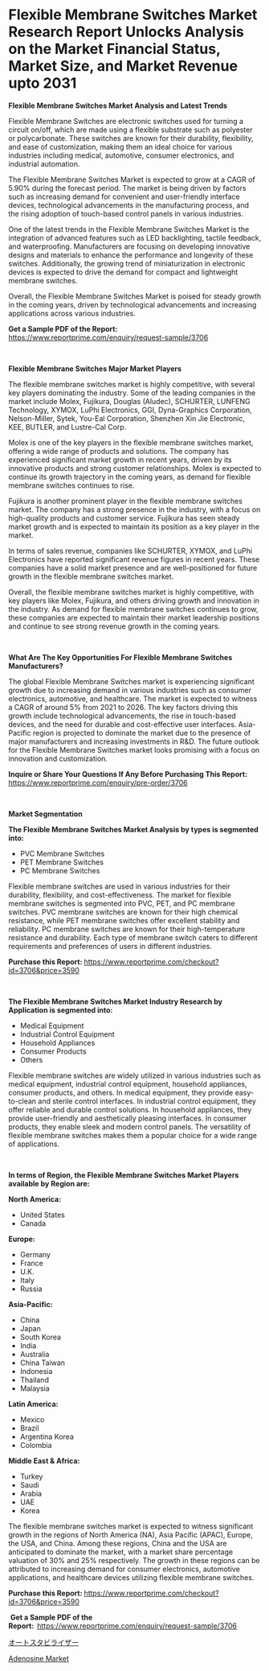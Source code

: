 <p><h1>Flexible Membrane Switches Market Research Report Unlocks Analysis on the Market Financial Status, Market Size, and Market Revenue upto 2031</h1></p><p><strong>Flexible Membrane Switches Market Analysis and Latest Trends</strong></p>
<p><p>Flexible Membrane Switches are electronic switches used for turning a circuit on/off, which are made using a flexible substrate such as polyester or polycarbonate. These switches are known for their durability, flexibility, and ease of customization, making them an ideal choice for various industries including medical, automotive, consumer electronics, and industrial automation.</p><p>The Flexible Membrane Switches Market is expected to grow at a CAGR of 5.90% during the forecast period. The market is being driven by factors such as increasing demand for convenient and user-friendly interface devices, technological advancements in the manufacturing process, and the rising adoption of touch-based control panels in various industries.</p><p>One of the latest trends in the Flexible Membrane Switches Market is the integration of advanced features such as LED backlighting, tactile feedback, and waterproofing. Manufacturers are focusing on developing innovative designs and materials to enhance the performance and longevity of these switches. Additionally, the growing trend of miniaturization in electronic devices is expected to drive the demand for compact and lightweight membrane switches.</p><p>Overall, the Flexible Membrane Switches Market is poised for steady growth in the coming years, driven by technological advancements and increasing applications across various industries.</p></p>
<p><strong>Get a Sample PDF of the Report:&nbsp;</strong> <a href="https://www.reportprime.com/enquiry/request-sample/3706">https://www.reportprime.com/enquiry/request-sample/3706</a></p>
<p>&nbsp;</p>
<p><strong>Flexible Membrane Switches Major Market Players</strong></p>
<p><p>The flexible membrane switches market is highly competitive, with several key players dominating the industry. Some of the leading companies in the market include Molex, Fujikura, Douglas (Aludec), SCHURTER, LUNFENG Technology, XYMOX, LuPhi Electronics, GGI, Dyna-Graphics Corporation, Nelson-Miller, Sytek, You-Eal Corporation, Shenzhen Xin Jie Electronic, KEE, BUTLER, and Lustre-Cal Corp.</p><p>Molex is one of the key players in the flexible membrane switches market, offering a wide range of products and solutions. The company has experienced significant market growth in recent years, driven by its innovative products and strong customer relationships. Molex is expected to continue its growth trajectory in the coming years, as demand for flexible membrane switches continues to rise.</p><p>Fujikura is another prominent player in the flexible membrane switches market. The company has a strong presence in the industry, with a focus on high-quality products and customer service. Fujikura has seen steady market growth and is expected to maintain its position as a key player in the market.</p><p>In terms of sales revenue, companies like SCHURTER, XYMOX, and LuPhi Electronics have reported significant revenue figures in recent years. These companies have a solid market presence and are well-positioned for future growth in the flexible membrane switches market.</p><p>Overall, the flexible membrane switches market is highly competitive, with key players like Molex, Fujikura, and others driving growth and innovation in the industry. As demand for flexible membrane switches continues to grow, these companies are expected to maintain their market leadership positions and continue to see strong revenue growth in the coming years.</p></p>
<p>&nbsp;</p>
<p><strong>What Are The Key Opportunities For Flexible Membrane Switches Manufacturers?</strong></p>
<p><p>The global Flexible Membrane Switches market is experiencing significant growth due to increasing demand in various industries such as consumer electronics, automotive, and healthcare. The market is expected to witness a CAGR of around 5% from 2021 to 2026. The key factors driving this growth include technological advancements, the rise in touch-based devices, and the need for durable and cost-effective user interfaces. Asia-Pacific region is projected to dominate the market due to the presence of major manufacturers and increasing investments in R&D. The future outlook for the Flexible Membrane Switches market looks promising with a focus on innovation and customization.</p></p>
<p><strong>Inquire or Share Your Questions If Any Before Purchasing This Report:</strong> <a href="https://www.reportprime.com/enquiry/pre-order/3706">https://www.reportprime.com/enquiry/pre-order/3706</a></p>
<p>&nbsp;</p>
<p><strong>Market Segmentation</strong></p>
<p><strong>The Flexible Membrane Switches Market Analysis by types is segmented into:</strong></p>
<p><ul><li>PVC Membrane Switches</li><li>PET Membrane Switches</li><li>PC Membrane Switches</li></ul></p>
<p><p>Flexible membrane switches are used in various industries for their durability, flexibility, and cost-effectiveness. The market for flexible membrane switches is segmented into PVC, PET, and PC membrane switches. PVC membrane switches are known for their high chemical resistance, while PET membrane switches offer excellent stability and reliability. PC membrane switches are known for their high-temperature resistance and durability. Each type of membrane switch caters to different requirements and preferences of users in different industries.</p></p>
<p><strong>Purchase this Report:&nbsp;</strong><a href="https://www.reportprime.com/checkout?id=3706&price=3590">https://www.reportprime.com/checkout?id=3706&price=3590</a></p>
<p>&nbsp;</p>
<p><strong>The Flexible Membrane Switches Market Industry Research by Application is segmented into:</strong></p>
<p><ul><li>Medical Equipment</li><li>Industrial Control Equipment</li><li>Household Appliances</li><li>Consumer Products</li><li>Others</li></ul></p>
<p><p>Flexible membrane switches are widely utilized in various industries such as medical equipment, industrial control equipment, household appliances, consumer products, and others. In medical equipment, they provide easy-to-clean and sterile control interfaces. In industrial control equipment, they offer reliable and durable control solutions. In household appliances, they provide user-friendly and aesthetically pleasing interfaces. In consumer products, they enable sleek and modern control panels. The versatility of flexible membrane switches makes them a popular choice for a wide range of applications.</p></p>
<p>&nbsp;</p>
<p><strong>In terms of Region, the Flexible Membrane Switches Market Players available by Region are:</strong></p>
<p>
    <p> <strong> North America: </strong>
        <ul>
            <li>United States</li>
            <li>Canada</li>
        </ul>
        </p> 
    <p> <strong> Europe: </strong>
        <ul>
            <li>Germany</li>
            <li>France</li>
            <li>U.K.</li>
            <li>Italy</li>
            <li>Russia</li>
        </ul>
        </p> 
    <p> <strong> Asia-Pacific: </strong>
        <ul>
            <li>China</li>
            <li>Japan</li>
            <li>South Korea</li>
            <li>India</li>
            <li>Australia</li>
            <li>China Taiwan</li>
            <li>Indonesia</li>
            <li>Thailand</li>
            <li>Malaysia</li>
        </ul>
        </p> 
    <p> <strong> Latin America: </strong>
        <ul>
            <li>Mexico</li>
            <li>Brazil</li>
            <li>Argentina Korea</li>
            <li>Colombia</li>
        </ul>
        </p> 
    <p> <strong> Middle East & Africa: </strong>
        <ul>
            <li>Turkey</li>
            <li>Saudi</li>
            <li>Arabia</li>
            <li>UAE</li>
            <li>Korea</li>
        </ul>
    </p>
    </p>
<p><p>The flexible membrane switches market is expected to witness significant growth in the regions of North America (NA), Asia Pacific (APAC), Europe, the USA, and China. Among these regions, China and the USA are anticipated to dominate the market, with a market share percentage valuation of 30% and 25% respectively. The growth in these regions can be attributed to increasing demand for consumer electronics, automotive applications, and healthcare devices utilizing flexible membrane switches.</p></p>
<p><strong>Purchase this Report: </strong><a href="https://www.reportprime.com/checkout?id=3706&price=3590">https://www.reportprime.com/checkout?id=3706&price=3590</a></p>
<p>&nbsp;<strong>Get a Sample PDF of the Report:&nbsp;&nbsp;</strong><a href="https://www.reportprime.com/enquiry/request-sample/3706">https://www.reportprime.com/enquiry/request-sample/3706</a></p>
<p><strong></strong></p>
<p><p><a href="https://medium.com/@leonardgreene1/%E8%87%AA%E5%8B%95%E3%82%B9%E3%82%BF%E3%83%93%E3%83%A9%E3%82%A4%E3%82%B6%E3%83%BC%E5%B8%82%E5%A0%B4%E3%81%AE%E3%82%B7%E3%82%A7%E3%82%A2%E3%81%AE%E9%80%B2%E5%8C%96%E3%81%A8%E5%B8%82%E5%A0%B4%E6%88%90%E9%95%B7%E3%83%88%E3%83%AC%E3%83%B3%E3%83%89-2024%E5%B9%B4-2031%E5%B9%B4-7a5a2c245508">オートスタビライザー</a></p><p><a href="https://extreme-scabiosa-c81.notion.site/Adenosine-Market-Research-Report-Reveals-The-Latest-Trends-And-Opportunities-of-this-Market-for-Peri-e84a54bada4e4833a44c3b79948df462">Adenosine Market</a></p></p>